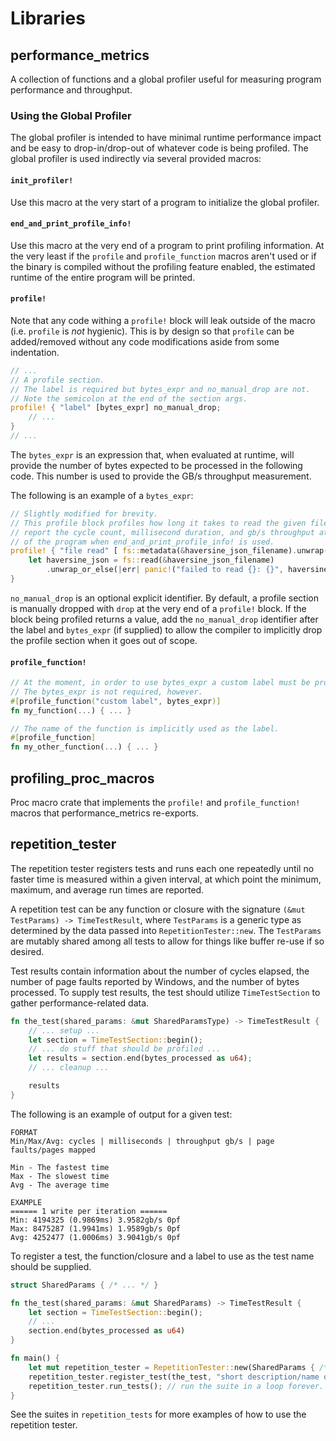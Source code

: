 # Libraries

## performance_metrics
A collection of functions and a global profiler useful for measuring program performance and throughput.

### Using the Global Profiler
The global profiler is intended to have minimal runtime performance impact and be easy to drop-in/drop-out of whatever code is being profiled.
The global profiler is used indirectly via several provided macros:

#### `init_profiler!`
Use this macro at the very start of a program to initialize the global profiler.

#### `end_and_print_profile_info!`
Use this macro at the very end of a program to print profiling information.
At the very least if the `profile` and `profile_function` macros aren't used or if the binary is compiled without the profiling feature enabled, the estimated runtime of the entire program will be printed.

#### `profile!`
Note that any code withing a `profile!` block will leak outside of the macro (i.e. `profile` is _not_ hygienic).
This is by design so that `profile` can be added/removed without any code modifications aside from some indentation.

```rust
// ...
// A profile section.
// The label is required but bytes_expr and no_manual_drop are not.
// Note the semicolon at the end of the section args.
profile! { "label" [bytes_expr] no_manual_drop;
    // ...
}
// ...
```
The `bytes_expr` is an expression that, when evaluated at runtime, will provide the number of bytes expected to be processed in the following code.
This number is used to provide the GB/s throughput measurement.

The following is an example of a `bytes_expr`:
```rust
// Slightly modified for brevity.
// This profile block profiles how long it takes to read the given file and will
// report the cycle count, millisecond duration, and gb/s throughput at the end of
// of the program when end_and_print_profile_info! is used.
profile! { "file read" [ fs::metadata(&haversine_json_filename).unwrap().file_size() ];
    let haversine_json = fs::read(&haversine_json_filename)
        .unwrap_or_else(|err| panic!("failed to read {}: {}", haversine_json_filename, err));
}
```

`no_manual_drop` is an optional explicit identifier.
By default, a profile section is manually dropped with `drop` at the very end of a `profile!` block.
If the block being profiled returns a value, add the `no_manual_drop` identifier after the label and `bytes_expr` (if supplied) to allow the compiler to implicitly drop the profile section when it goes out of scope.

#### `profile_function!`
```rust
// At the moment, in order to use bytes_expr a custom label must be provided.
// The bytes_expr is not required, however.
#[profile_function("custom label", bytes_expr)]
fn my_function(...) { ... }

// The name of the function is implicitly used as the label.
#[profile_function]
fn my_other_function(...) { ... }
```

## profiling_proc_macros
Proc macro crate that implements the `profile!` and `profile_function!` macros that performance_metrics re-exports.

## repetition_tester
The repetition tester registers tests and runs each one repeatedly until no faster time is measured within a given interval, at which point the minimum, maximum, and average run times are reported.

A repetition test can be any function or closure with the signature `(&mut TestParams) -> TimeTestResult`, where `TestParams` is a generic type as determined by the data passed into `RepetitionTester::new`.
The `TestParams` are mutably shared among all tests to allow for things like buffer re-use if so desired.

Test results contain information about the number of cycles elapsed, the number of page faults reported by Windows, and the number of bytes processed.
To supply test results, the test should utilize `TimeTestSection` to gather performance-related data.
```rust
fn the_test(shared_params: &mut SharedParamsType) -> TimeTestResult {
    // ... setup ...
    let section = TimeTestSection::begin();
    // ... do stuff that should be profiled ...
    let results = section.end(bytes_processed as u64);
    // ... cleanup ...

    results
}
```

The following is an example of output for a given test:
```
FORMAT
Min/Max/Avg: cycles | milliseconds | throughput gb/s | page faults/pages mapped

Min - The fastest time
Max - The slowest time
Avg - The average time

EXAMPLE
====== 1 write per iteration ======
Min: 4194325 (0.9869ms) 3.9582gb/s 0pf
Max: 8475287 (1.9941ms) 1.9589gb/s 0pf
Avg: 4252477 (1.0006ms) 3.9041gb/s 0pf
```

To register a test, the function/closure and a label to use as the test name should be supplied.
```rust
struct SharedParams { /* ... */ }

fn the_test(shared_params: &mut SharedParams) -> TimeTestResult {
    let section = TimeTestSection::begin();
    // ...
    section.end(bytes_processed as u64)
}

fn main() {
    let mut repetition_tester = RepetitionTester::new(SharedParams { /* ... */ });
    repetition_tester.register_test(the_test, "short description/name of test");
    repetition_tester.run_tests(); // run the suite in a loop forever.
}
```
See the suites in `repetition_tests` for more examples of how to use the repetition tester.
